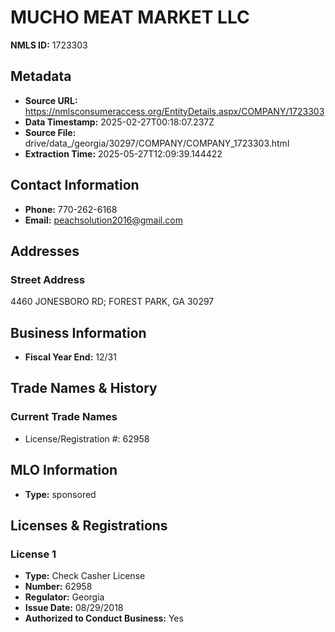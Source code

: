# MUCHO MEAT MARKET LLC

**NMLS ID:** 1723303

## Metadata
- **Source URL:** https://nmlsconsumeraccess.org/EntityDetails.aspx/COMPANY/1723303
- **Data Timestamp:** 2025-02-27T00:18:07.237Z
- **Source File:** drive/data_/georgia/30297/COMPANY/COMPANY_1723303.html
- **Extraction Time:** 2025-05-27T12:09:39.144422

## Contact Information
- **Phone:** 770-262-6168
- **Email:** peachsolution2016@gmail.com

## Addresses
### Street Address
4460 JONESBORO RD; FOREST PARK, GA 30297

## Business Information
- **Fiscal Year End:** 12/31

## Trade Names & History
### Current Trade Names
- License/Registration #: 62958

## MLO Information
- **Type:** sponsored

## Licenses & Registrations

### License 1
- **Type:** Check Casher License
- **Number:** 62958
- **Regulator:** Georgia
- **Issue Date:** 08/29/2018
- **Authorized to Conduct Business:** Yes
